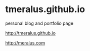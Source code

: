 # tmeralus.github.io
personal blog and portfolio page

http://tmeralus.github.io

http://meralus.com
